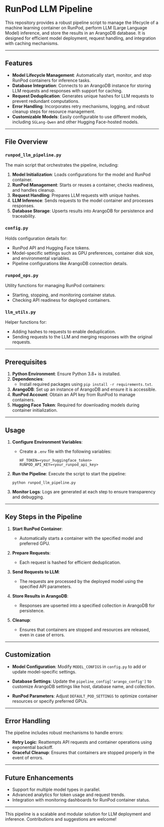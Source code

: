 
# RunPod LLM Pipeline

This repository provides a robust pipeline script to manage the lifecycle of a machine learning container on RunPod, perform LLM (Large Language Model) inference, and store the results in an ArangoDB database. It is designed for efficient model deployment, request handling, and integration with caching mechanisms.

---

## Features

- **Model Lifecycle Management**: Automatically start, monitor, and stop RunPod containers for inference tasks.
- **Database Integration**: Connects to an ArangoDB instance for storing LLM requests and responses with support for caching.
- **Request Deduplication**: Generates unique hashes for LLM requests to prevent redundant computations.
- **Error Handling**: Incorporates retry mechanisms, logging, and robust cleanup steps for resource management.
- **Customizable Models**: Easily configurable to use different models, including `SGLang-Qwen` and other Hugging Face-hosted models.

---

## File Overview

### `runpod_llm_pipeline.py`
The main script that orchestrates the pipeline, including:
1. **Model Initialization**: Loads configurations for the model and RunPod container.
2. **RunPod Management**: Starts or reuses a container, checks readiness, and handles cleanup.
3. **Request Handling**: Prepares LLM requests with unique hashes.
4. **LLM Inference**: Sends requests to the model container and processes responses.
5. **Database Storage**: Upserts results into ArangoDB for persistence and traceability.

### `config.py`
Holds configuration details for:
- RunPod API and Hugging Face tokens.
- Model-specific settings such as GPU preferences, container disk size, and environmental variables.
- Pipeline configurations like ArangoDB connection details.

### `runpod_ops.py`
Utility functions for managing RunPod containers:
- Starting, stopping, and monitoring container status.
- Checking API readiness for deployed containers.

### `llm_utils.py`
Helper functions for:
- Adding hashes to requests to enable deduplication.
- Sending requests to the LLM and merging responses with the original requests.

---

## Prerequisites

1. **Python Environment**: Ensure Python 3.8+ is installed.
2. **Dependencies**:
   - Install required packages using `pip install -r requirements.txt`.
3. **ArangoDB**: Set up an instance of ArangoDB and ensure it is accessible.
4. **RunPod Account**: Obtain an API key from RunPod to manage containers.
5. **Hugging Face Token**: Required for downloading models during container initialization.

---

## Usage

1. **Configure Environment Variables**:
   - Create a `.env` file with the following variables:
     ```
     HF_TOKEN=<your_huggingface_token>
     RUNPOD_API_KEY=<your_runpod_api_key>
     ```

2. **Run the Pipeline**:
   Execute the script to start the pipeline:
   ```
   python runpod_llm_pipeline.py
   ```

3. **Monitor Logs**:
   Logs are generated at each step to ensure transparency and debugging.

---

## Key Steps in the Pipeline

1. **Start RunPod Container**:
   - Automatically starts a container with the specified model and preferred GPU.

2. **Prepare Requests**:
   - Each request is hashed for efficient deduplication.

3. **Send Requests to LLM**:
   - The requests are processed by the deployed model using the specified API parameters.

4. **Store Results in ArangoDB**:
   - Responses are upserted into a specified collection in ArangoDB for persistence.

5. **Cleanup**:
   - Ensures that containers are stopped and resources are released, even in case of errors.

---

## Customization

- **Model Configuration**:
  Modify `MODEL_CONFIGS` in `config.py` to add or update model-specific settings.

- **Database Settings**:
  Update the `pipeline_config['arango_config']` to customize ArangoDB settings like host, database name, and collection.

- **RunPod Parameters**:
  Adjust `DEFAULT_POD_SETTINGS` to optimize container resources or specify preferred GPUs.

---

## Error Handling

The pipeline includes robust mechanisms to handle errors:
- **Retry Logic**: Reattempts API requests and container operations using exponential backoff.
- **Graceful Cleanup**: Ensures that containers are stopped properly in the event of errors.

---

## Future Enhancements

- Support for multiple model types in parallel.
- Advanced analytics for token usage and request trends.
- Integration with monitoring dashboards for RunPod container status.

---

This pipeline is a scalable and modular solution for LLM deployment and inference. Contributions and suggestions are welcome!
